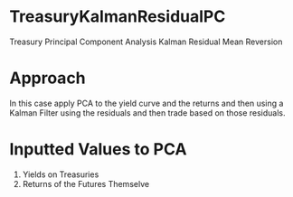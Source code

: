 # TreasuryKalmanResidualPC
Treasury Principal Component Analysis Kalman Residual Mean Reversion

# Approach
In this case apply PCA to the yield curve and the returns and then using a Kalman Filter using the residuals and then trade based on those residuals. 

# Inputted Values to PCA
1. Yields on Treasuries
2. Returns of the Futures Themselve
